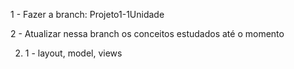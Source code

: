 1  - Fazer a branch:   Projeto1-1Unidade

2 - Atualizar nessa branch os conceitos  estudados até o momento

2. 1 - layout, model, views 